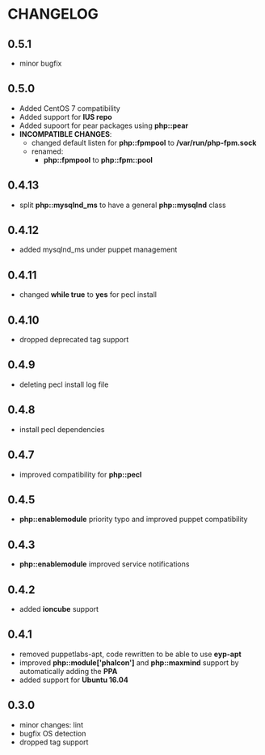 # CHANGELOG

## 0.5.1

* minor bugfix

## 0.5.0

* Added CentOS 7 compatibility
* Added support for **IUS repo**
* Added supoort for pear packages using **php::pear**
* **INCOMPATIBLE CHANGES**:
  - changed default listen for **php::fpmpool** to **/var/run/php-fpm.sock**
  - renamed:
    - **php::fpmpool** to **php::fpm::pool**

## 0.4.13

* split **php::mysqlnd_ms** to have a general **php::mysqlnd** class

## 0.4.12

* added mysqlnd_ms under puppet management

## 0.4.11

* changed **while true** to **yes** for pecl install

## 0.4.10

* dropped deprecated tag support

## 0.4.9

* deleting pecl install log file

## 0.4.8

* install pecl dependencies

## 0.4.7

* improved compatibility for **php::pecl**

## 0.4.5

* **php::enablemodule** priority typo and improved puppet compatibility

## 0.4.3

* **php::enablemodule** improved service notifications

## 0.4.2

* added **ioncube** support

## 0.4.1

* removed puppetlabs-apt, code rewritten to be able to use **eyp-apt**
* improved **php::module['phalcon']** and **php::maxmind** support by automatically adding the **PPA**
* added support for **Ubuntu 16.04**

## 0.3.0

* minor changes: lint
* bugfix OS detection
* dropped tag support
